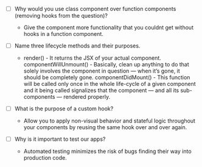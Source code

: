 - [ ] Why would you use class component over function components (removing hooks from the question)?

    - Give the component more functionality that you couldnt get without hooks in a function component.

- [ ] Name three lifecycle methods and their purposes.

    - render() - It returns the JSX of your actual component.
      componentWillUnmount() - Basically, clean up anything to do that solely involves the component in question — when it’s gone, it should be completely gone.
      componentDidMount() - This function will be called only once in the whole life-cycle of a given component and it being called signalizes that the component — and all its sub-components — rendered properly.


- [ ] What is the purpose of a custom hook?

    - Allow you to apply non-visual behavior and stateful logic throughout your components by reusing the same hook over and over again. 

- [ ] Why is it important to test our apps?

    - Automated testing minimizes the risk of bugs finding their way into production code.